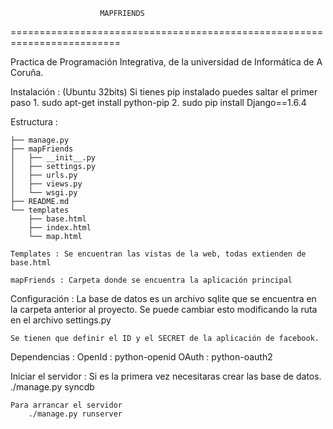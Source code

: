                         MAPFRIENDS
=========================================================================

Practica de Programación Integrativa, de la universidad de Informática de A Coruña.

Instalación : (Ubuntu 32bits)
    Si tienes pip instalado puedes saltar el primer paso
        1. sudo apt-get install python-pip
        2. sudo pip install Django==1.6.4

Estructura :

    ├── manage.py
    ├── mapFriends
    │   ├── __init__.py
    │   ├── settings.py
    │   ├── urls.py
    │   ├── views.py
    │   └── wsgi.py
    ├── README.md
    └── templates
        ├── base.html
        ├── index.html
        └── map.html

    Templates : Se encuentran las vistas de la web, todas extienden de base.html

    mapFriends : Carpeta donde se encuentra la aplicación principal

Configuración :
    La base de datos es un archivo sqlite que se encuentra en la carpeta anterior al proyecto. Se puede cambiar esto modificando la ruta en el archivo settings.py

    Se tienen que definir el ID y el SECRET de la aplicación de facebook.

Dependencias :
    OpenId : python-openid
    OAuth : python-oauth2

Iniciar el servidor :
    Si es la primera vez necesitaras crear las base de datos.
        ./manage.py syncdb

    Para arrancar el servidor
        ./manage.py runserver